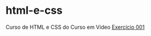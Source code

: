 # html-e-css
 Curso de HTML e CSS do Curso em Vídeo
<a href="https://github.com/souzanetto/html-e-css/blob/main/exercicios/ex001/index.html">Exercício 001</a>